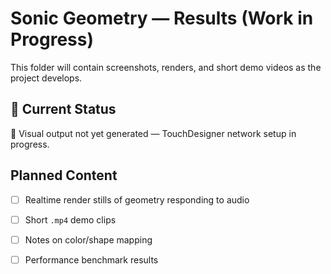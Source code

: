 # Sonic Geometry — Results (Work in Progress)

This folder will contain screenshots, renders, and short demo videos as the project develops.

## 📅 Current Status
🚧 Visual output not yet generated — TouchDesigner network setup in progress.

## Planned Content
- [ ] Realtime render stills of geometry responding to audio  
- [ ] Short `.mp4` demo clips  
- [ ] Notes on color/shape mapping  
- [ ] Performance benchmark results  

